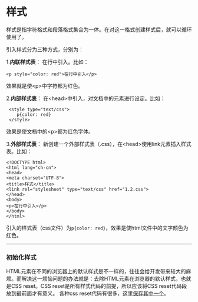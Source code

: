 样式
===================

样式是指字符格式和段落格式集合为一体。在对这一格式创建样式后，就可以循环使用了。

引入样式分为三种方式，分别为：

1.**内联样式表**：
在行中引入。比如：

    <p style="color: red">在行中引入</p>
效果就是使&#60;p&#62;中字符都为红色。
  
2.**内部样式表**：
在&#60;head&#62;中引入，对文档中的元素进行设定。比如：
   
   
     <style type="text/css">
	    p{color: red}
     </style>
   
效果是使文档中的&#60;p&#62;都为红色字体。
    

3.**外部样式表**：
新创建一个外部样式表（.css），在&#60;head&#62;使用link元素插入样式表。比如：
    
    <!DOCTYPE html>
    <html lang="ch-cn">
    <head>
	<meta charset="UTF-8">
	<title>样式</title>
	<link rel="stylesheet" type="text/css" href="1.2.css">
    </head>
    <body>
	<p>在行中引入</p>
    </body>
    </html>
引入的样式表（css文件）为`p{color: red}`，效果是使html文件中的文字颜色为红色。


----------
###  初始化样式

HTML元素在不同的浏览器上的默认样式是不一样的，往往会给开发带来较大的麻烦。而解决这一烦恼问题的办法就是：去除HTML元素在浏览器的默认样式，也就是CSS reset。CSS reset是所有样式代码的前提，所以应该将CSS reset代码段放到最前面才有意义。
各种css reset代码有很多，这里[保存其中一个][1]。


  [1]: https://meyerweb.com/eric/tools/css/reset/